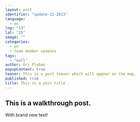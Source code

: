 ```yaml
---
layout: post
identifier: "update-12-2013"
language: 
  - en
lng: "13"
lat: "25"
image: ""
categories: 
  - en
  - team member updates
tags: 
  - "null"
author: Ori Pleban
popupContent: true
teaser: This is a post teaser which will appear on the map.
published: true
title: This is a post title
---
```



## This is a walkthrough post.

With brand new text!
